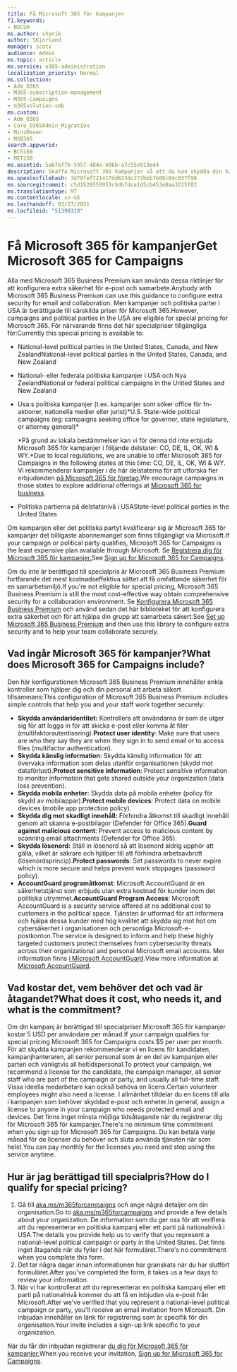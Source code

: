 ```yaml
---
title: Få Microsoft 365 för kampanjer
f1.keywords:
- NOCSH
ms.author: sharik
author: SKjerland
manager: scotv
audience: Admin
ms.topic: article
ms.service: o365-administration
localization_priority: Normal
ms.collection:
- Adm_O365
- M365-subscription-management
- M365-Campaigns
- m365solution-smb
ms.custom:
- Adm_O365
- Core_O365Admin_Migration
- MiniMaven
- MSB365
search.appverid:
- BCS160
- MET150
ms.assetid: 5abfef7b-5957-484a-b06b-a7c55e013e44
description: Skaffa Microsoft 365 kampanjer så att du kan skydda din kampanj från hot om cybersäkerhet till e-post, data och kommunikation.
ms.openlocfilehash: 3d70fef721417dd823dc272bbb7b08c04c037f98
ms.sourcegitcommit: c5d1528559953c6db7dca1d5cb453e0aa3215f02
ms.translationtype: MT
ms.contentlocale: sv-SE
ms.lasthandoff: 03/27/2021
ms.locfileid: "51398319"
---
```

# <a name="get-microsoft-365-for-campaigns"></a><span data-ttu-id="7a696-103">Få Microsoft 365 för kampanjer</span><span class="sxs-lookup"><span data-stu-id="7a696-103">Get Microsoft 365 for Campaigns</span></span>

<span data-ttu-id="7a696-104">Alla med Microsoft 365 Business Premium kan använda dessa riktlinjer för att konfigurera extra säkerhet för e-post och samarbete.</span><span class="sxs-lookup"><span data-stu-id="7a696-104">Anybody with Microsoft 365 Business Premium can use this guidance to configure extra security for email and collaboration.</span></span> <span data-ttu-id="7a696-105">Men kampanjer och politiska parter i USA är berättigade till särskilda priser för Microsoft 365.</span><span class="sxs-lookup"><span data-stu-id="7a696-105">However, campaigns and political parties in the USA are eligible for special pricing for Microsoft 365.</span></span> <span data-ttu-id="7a696-106">För närvarande finns det här specialpriser tillgängliga för:</span><span class="sxs-lookup"><span data-stu-id="7a696-106">Currently this special pricing is available to:</span></span>

- <span data-ttu-id="7a696-107">National-level political parties in the United States, Canada, and New Zealand</span><span class="sxs-lookup"><span data-stu-id="7a696-107">National-level political parties in the United States, Canada, and New Zealand</span></span>
- <span data-ttu-id="7a696-108">National- eller federala politiska kampanjer i USA och Nya Zeeland</span><span class="sxs-lookup"><span data-stu-id="7a696-108">National or federal political campaigns in the United States and New Zealand</span></span>
- <span data-ttu-id="7a696-109">Usa:s politiska kampanjer (t.ex. kampanjer som söker office för fn-aktioner, nationella medier eller jurist)\*</span><span class="sxs-lookup"><span data-stu-id="7a696-109">U.S. State-wide political campaigns (eg: campaigns seeking office for governor, state legislature, or attorney general)\*</span></span>

    <span data-ttu-id="7a696-110">\*På grund av lokala bestämmelser kan vi för denna tid inte erbjuda Microsoft 365 för kampanjer i följande delstater: CO, DE, IL, OK, WI & WY.</span><span class="sxs-lookup"><span data-stu-id="7a696-110">\*Due to local regulations, we are unable to offer Microsoft 365 for Campaigns in the following states at this time: CO, DE, IL, OK, WI & WY.</span></span> <span data-ttu-id="7a696-111">Vi rekommenderar kampanjer i de här delstaterna för att utforska fler erbjudanden [på Microsoft 365 för företag.](https://www.office.com/business)</span><span class="sxs-lookup"><span data-stu-id="7a696-111">We encourage campaigns in those states to explore additional offerings at [Microsoft 365 for business](https://www.office.com/business).</span></span>

- <span data-ttu-id="7a696-112">Politiska partierna på delstatsnivå i USA</span><span class="sxs-lookup"><span data-stu-id="7a696-112">State-level political parties in the United States</span></span>

<span data-ttu-id="7a696-113">Om kampanjen eller det politiska partyt kvalificerar sig är Microsoft 365 för kampanjer det billigaste abonnemanget som finns tillgängligt via Microsoft.</span><span class="sxs-lookup"><span data-stu-id="7a696-113">If your campaign or political party qualifies, Microsoft 365 for Campaigns is the least expensive plan available through Microsoft.</span></span> <span data-ttu-id="7a696-114">Se [Registrera dig för Microsoft 365 för kampanjer.](m365-campaigns-sign-up.md)</span><span class="sxs-lookup"><span data-stu-id="7a696-114">See [Sign up for Microsoft 365 for Campaigns](m365-campaigns-sign-up.md).</span></span>  

<span data-ttu-id="7a696-115">Om du inte är berättigad till specialpris är Microsoft 365 Business Premium fortfarande det mest kostnadseffektiva sättet att få omfattande säkerhet för en samarbetsmiljö.</span><span class="sxs-lookup"><span data-stu-id="7a696-115">If you're not eligible for special pricing, Microsoft 365 Business Premium is still the most cost-effective way obtain comprehensive security for a collaboration environment.</span></span> <span data-ttu-id="7a696-116">Se [Konfigurera Microsoft 365 Business Premium](../business/set-up.md?toc=/microsoft-365/campaigns/toc.json&bc=/microsoft-365/campaigns/breadcrumb/toc.json) och använd sedan det här biblioteket för att konfigurera extra säkerhet och för att hjälpa din grupp att samarbeta säkert.</span><span class="sxs-lookup"><span data-stu-id="7a696-116">See [Set up Microsoft 365 Business Premium](../business/set-up.md?toc=/microsoft-365/campaigns/toc.json&bc=/microsoft-365/campaigns/breadcrumb/toc.json) and then use this library to configure extra security and to help your team collaborate securely.</span></span>

## <a name="what-does-microsoft-365-for-campaigns-include"></a><span data-ttu-id="7a696-117">Vad ingår Microsoft 365 för kampanjer?</span><span class="sxs-lookup"><span data-stu-id="7a696-117">What does Microsoft 365 for Campaigns include?</span></span>

<span data-ttu-id="7a696-118">Den här konfigurationen Microsoft 365 Business Premium innehåller enkla kontroller som hjälper dig och din personal att arbeta säkert tillsammans:</span><span class="sxs-lookup"><span data-stu-id="7a696-118">This configuration of Microsoft 365 Business Premium includes simple controls that help you and your staff work together securely:</span></span>

- <span data-ttu-id="7a696-119">**Skydda användaridentitet:** Kontrollera att användarna är som de utger sig för att logga in för att skicka e-post eller komma åt filer (multifaktorautentisering).</span><span class="sxs-lookup"><span data-stu-id="7a696-119">**Protect user identity**: Make sure that users are who they say they are when they sign in to send email or to access files (multifactor authentication).</span></span>
- <span data-ttu-id="7a696-120">**Skydda känslig information**: Skydda känslig information för att övervaka information som delas utanför organisationen (skydd mot dataförlust).</span><span class="sxs-lookup"><span data-stu-id="7a696-120">**Protect sensitive information**: Protect sensitive information to monitor information that gets shared outside your organization (data loss prevention).</span></span>
- <span data-ttu-id="7a696-121">**Skydda mobila enheter:** Skydda data på mobila enheter (policy för skydd av mobilappar).</span><span class="sxs-lookup"><span data-stu-id="7a696-121">**Protect mobile devices**: Protect data on mobile devices (mobile app protection policy).</span></span>
- <span data-ttu-id="7a696-122">**Skydda dig mot skadligt innehåll:** Förhindra åtkomst till skadligt innehåll genom att skanna e-postbilagor (Defender för Office 365).</span><span class="sxs-lookup"><span data-stu-id="7a696-122">**Guard against malicious content**: Prevent access to malicious content by scanning email attachments (Defender for Office 365).</span></span>
- <span data-ttu-id="7a696-123">**Skydda lösenord:** Ställ in lösenord så att lösenord aldrig upphör att gälla, vilket är säkrare och hjälper till att förhindra arbetsavbrott (lösenordsprincip).</span><span class="sxs-lookup"><span data-stu-id="7a696-123">**Protect passwords**: Set passwords to never expire which is more secure and helps prevent work stoppages (password policy).</span></span>
- <span data-ttu-id="7a696-124">**AccountGuard programåtkomst**: Microsoft AccountGuard är en säkerhetstjänst som erbjuds utan extra kostnad för kunder inom det politiska utrymmet.</span><span class="sxs-lookup"><span data-stu-id="7a696-124">**AccountGuard Program Access**: Microsoft AccountGuard is a security service offered at no additional cost to customers in the political space.</span></span> <span data-ttu-id="7a696-125">Tjänsten är utformad för att informera och hjälpa dessa kunder med hög kvalitet att skydda sig mot hot om cybersäkerhet i organisationen och personliga Microsoft-e-postkonton.</span><span class="sxs-lookup"><span data-stu-id="7a696-125">The service is designed to inform and help these highly targeted customers protect themselves from cybersecurity threats across their organizational and personal Microsoft email accounts.</span></span> <span data-ttu-id="7a696-126">Mer information finns [i Microsoft AccountGuard](https://www.microsoftaccountguard.com/).</span><span class="sxs-lookup"><span data-stu-id="7a696-126">View more information at [Microsoft AccountGuard](https://www.microsoftaccountguard.com/).</span></span>

## <a name="what-does-it-cost-who-needs-it-and-what-is-the-commitment"></a><span data-ttu-id="7a696-127">Vad kostar det, vem behöver det och vad är åtagandet?</span><span class="sxs-lookup"><span data-stu-id="7a696-127">What does it cost, who needs it, and what is the commitment?</span></span>

<span data-ttu-id="7a696-128">Om din kampanj är berättigad till specialpriser Microsoft 365 för kampanjer kostar 5 USD per användare per månad.</span><span class="sxs-lookup"><span data-stu-id="7a696-128">If your campaign qualifies for special pricing Microsoft 365 for Campaigns costs $5 per user per month.</span></span>
<span data-ttu-id="7a696-129">För att skydda kampanjen rekommenderar vi en licens för kandidaten, kampanjhanteraren, all senior personal som är en del av kampanjen eller parten och vanligtvis all heltidspersonal.</span><span class="sxs-lookup"><span data-stu-id="7a696-129">To protect your campaign, we recommend a license for the candidate, the campaign manager, all senior staff who are part of the campaign or party, and usually all full-time staff.</span></span> <span data-ttu-id="7a696-130">Vissa ideella medarbetare kan också behöva en licens.</span><span class="sxs-lookup"><span data-stu-id="7a696-130">Certain volunteer employees might also need a license.</span></span> <span data-ttu-id="7a696-131">I allmänhet tilldelar du en licens till alla i kampanjen som behöver skyddad e-post och enheter.</span><span class="sxs-lookup"><span data-stu-id="7a696-131">In general, assign a license to anyone in your campaign who needs protected email and devices.</span></span>
<span data-ttu-id="7a696-132">Det finns inget minsta möjliga tidsåtagande när du registrerar dig för Microsoft 365 för kampanjer.</span><span class="sxs-lookup"><span data-stu-id="7a696-132">There's no minimum time commitment when you sign up for Microsoft 365 for Campaigns.</span></span> <span data-ttu-id="7a696-133">Du kan betala varje månad för de licenser du behöver och sluta använda tjänsten när som helst.</span><span class="sxs-lookup"><span data-stu-id="7a696-133">You can pay monthly for the licenses you need and stop using the service anytime.</span></span>

## <a name="how-do-i-qualify-for-special-pricing"></a><span data-ttu-id="7a696-134">Hur är jag berättigad till specialpris?</span><span class="sxs-lookup"><span data-stu-id="7a696-134">How do I qualify for special pricing?</span></span>

1. <span data-ttu-id="7a696-135">Gå till [aka.ms/m365forcampaigns](https://aka.ms/m365forcampaigns/) och ange några detaljer om din organisation.</span><span class="sxs-lookup"><span data-stu-id="7a696-135">Go to [aka.ms/m365forcampaigns](https://aka.ms/m365forcampaigns/) and provide a few details about your organization.</span></span> <span data-ttu-id="7a696-136">De information som du ger oss för att verifiera att du representerar en politiska kampanj eller ett parti på nationalnivå i USA.</span><span class="sxs-lookup"><span data-stu-id="7a696-136">The details you provide help us to verify that you represent a national-level political campaign or party in the United States.</span></span> <span data-ttu-id="7a696-137">Det finns inget åtagande när du fyller i det här formuläret.</span><span class="sxs-lookup"><span data-stu-id="7a696-137">There's no commitment when you complete this form.</span></span>
2. <span data-ttu-id="7a696-138">Det tar några dagar innan informationen har granskats när du har slutfört formuläret.</span><span class="sxs-lookup"><span data-stu-id="7a696-138">After you've completed the form, it takes us a few days to review your information.</span></span>
3. <span data-ttu-id="7a696-139">När vi har kontrollerat att du representerar en politiska kampanj eller ett parti på nationalnivå kommer du att få en inbjudan via e-post från Microsoft.</span><span class="sxs-lookup"><span data-stu-id="7a696-139">After we've verified that you represent a national-level political campaign or party, you'll receive an email invitation from Microsoft.</span></span> <span data-ttu-id="7a696-140">Din inbjudan innehåller en länk för registrering som är specifik för din organisation.</span><span class="sxs-lookup"><span data-stu-id="7a696-140">Your invite includes a sign-up link specific to your organization.</span></span>

<span data-ttu-id="7a696-141">När du får din inbjudan registrerar [du dig för Microsoft 365 för kampanjer.](m365-campaigns-sign-up.md)</span><span class="sxs-lookup"><span data-stu-id="7a696-141">When you receive your invitation, [Sign up for Microsoft 365 for Campaigns](m365-campaigns-sign-up.md).</span></span>
